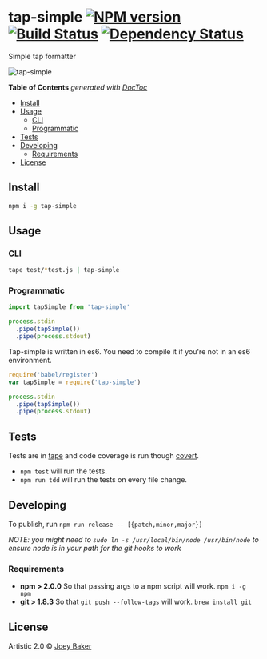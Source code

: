 # tap-simple [![NPM version][npm-image]][npm-url] [![Build Status][travis-image]][travis-url] [![Dependency Status][daviddm-url]][daviddm-image]

Simple tap formatter

![tap-simple](https://cloudup.com/c53SAyv9vrs+)

<!-- START doctoc generated TOC please keep comment here to allow auto update -->
<!-- DON'T EDIT THIS SECTION, INSTEAD RE-RUN doctoc TO UPDATE -->
**Table of Contents**  *generated with [DocToc](https://github.com/thlorenz/doctoc)*

- [Install](#install)
- [Usage](#usage)
  - [CLI](#cli)
  - [Programmatic](#programmatic)
- [Tests](#tests)
- [Developing](#developing)
  - [Requirements](#requirements)
- [License](#license)

<!-- END doctoc generated TOC please keep comment here to allow auto update -->

## Install

```sh
npm i -g tap-simple
```


## Usage

### CLI
```sh
tape test/*test.js | tap-simple
```

### Programmatic
```js
import tapSimple from 'tap-simple'

process.stdin
  .pipe(tapSimple())
  .pipe(process.stdout)
```

Tap-simple is written in es6. You need to compile it if you're not in an es6 environment.

```js
require('babel/register')
var tapSimple = require('tap-simple')

process.stdin
  .pipe(tapSimple())
  .pipe(process.stdout)
```

## Tests
Tests are in [tape](https://github.com/substack/tape) and code coverage is run though [covert](https://github.com/substack/covert).

* `npm test` will run the tests.
* `npm run tdd` will run the tests on every file change.

## Developing
To publish, run `npm run release -- [{patch,minor,major}]`

_NOTE: you might need to `sudo ln -s /usr/local/bin/node /usr/bin/node` to ensure node is in your path for the git hooks to work_

### Requirements
* **npm > 2.0.0** So that passing args to a npm script will work. `npm i -g npm`
* **git > 1.8.3** So that `git push --follow-tags` will work. `brew install git`

## License

Artistic 2.0 © [Joey Baker](byjoeybaker.com)


[npm-url]: https://npmjs.org/package/tap-simple
[npm-image]: https://badge.fury.io/js/tap-simple.svg
[travis-url]: https://travis-ci.org/joeybaker/tap-simple
[travis-image]: https://travis-ci.org/joeybaker/tap-simple.svg?branch=master
[daviddm-url]: https://david-dm.org/joeybaker/tap-simple.svg?theme=shields.io
[daviddm-image]: https://david-dm.org/joeybaker/tap-simple
